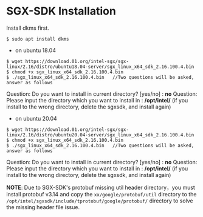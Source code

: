 # SGX-SDK Installation

Install dkms first.

```shell
$ sudo apt install dkms
```

- on ubuntu 18.04

```shell
$ wget https://download.01.org/intel-sgx/sgx-linux/2.16/distro/ubuntu18.04-server/sgx_linux_x64_sdk_2.16.100.4.bin
$ chmod +x sgx_linux_x64_sdk_2.16.100.4.bin
$ ./sgx_linux_x64_sdk_2.16.100.4.bin   //Two questions will be asked, answer as follows
```
Question: Do you want to install in current directory? [yes/no] :  **no**
Question: Please input the directory which you want to install in :  **/opt/intel/**
(if you install to the wrong directory, delete the sgxsdk, and install again)

- on ubuntu 20.04

```shell
$ wget https://download.01.org/intel-sgx/sgx-linux/2.16/distro/ubuntu20.04-server/sgx_linux_x64_sdk_2.16.100.4.bin
$ chmod +x sgx_linux_x64_sdk_2.16.100.4.bin
$ ./sgx_linux_x64_sdk_2.16.100.4.bin   //Two questions will be asked, answer as follows
```
Question: Do you want to install in current directory? [yes/no] :  **no**
Question: Please input the directory which you want to install in :  **/opt/intel/**
(if you install to the wrong directory, delete the sgxsdk, and install again)


**NOTE**: Due to SGX-SDK's protobuf missing util header directory，you must install protobuf v3.14 and copy the `xx/google/protobuf/util` directory to the `/opt/intel/sgxsdk/include/tprotobuf/google/protobuf/` directory to solve the missing header file issue.
